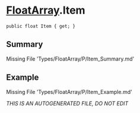 # [FloatArray](Types/FloatArray.md).Item
`public float Item { get; }`
## Summary
Missing File 'Types/FloatArray/P/Item_Summary.md'
## Example
Missing File 'Types/FloatArray/P/Item_Example.md'

*THIS IS AN AUTOGENERATED FILE, DO NOT EDIT*
